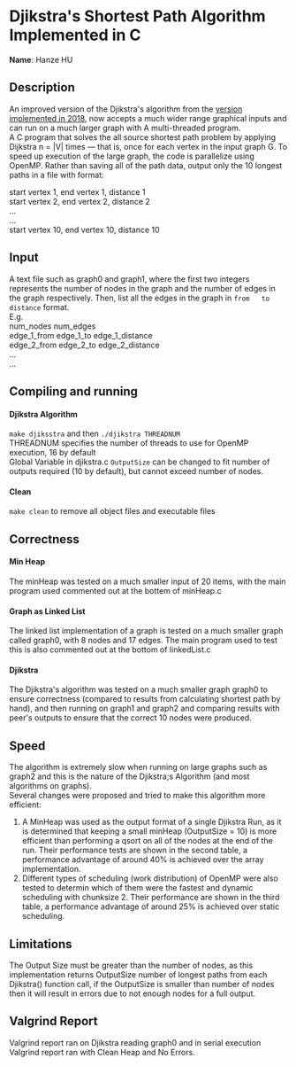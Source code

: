 # Djikstra's Shortest Path Algorithm Implemented in C
**Name**: Hanze HU

## Description
An improved version of the Djikstra's algorithm from the [version implemented in 2018](https://github.com/HanzeHu98/ShortestPathAlgorithm), now accepts a much wider range graphical inputs and can run on a much larger graph with A multi-threaded program.<br>
A C program that solves the all source shortest path problem by applying Dijkstra n = |V| times –– that is, once for each vertex in the input graph G. To speed up execution of the large graph, the code is parallelize using OpenMP. Rather than saving all of the path data, output only the 10 longest paths in a file with format:

start vertex 1, end vertex 1, distance 1<br>
start vertex 2, end vertex 2, distance 2<br>
...<br>
...<br>
start vertex 10, end vertex 10, distance 10

## Input 
A text file such as graph0 and graph1, where the first two integers represents the number of nodes in the graph and the number of edges in the graph respectively. Then, list all the edges in the graph in `from   to   distance` format.<br>
E.g.<br>
num_nodes    num_edges <br>
edge_1_from  edge_1_to  edge_1_distance<br>
edge_2_from  edge_2_to  edge_2_distance<br>
...<br>
...<br>

## Compiling and running
#### Djikstra Algorithm
`make djiksstra` and then `./djikstra THREADNUM` <br/>
THREADNUM specifies the number of threads to use for OpenMP execution, 16 by default <br/>
Global Variable in djikstra.c `OutputSize` can be changed to fit number of outputs required (10 by default), but cannot exceed number of nodes.

#### Clean
`make clean` to remove all object files and executable files

## Correctness
#### Min Heap
The minHeap was tested on a much smaller input of 20 items, with the main program used commented out at the bottem of minHeap.c
#### Graph as Linked List
The linked list implementation of a graph is tested on a much smaller graph called graph0, with 8 nodes and 17 edges. The main program used to test this is also commented out at the bottom of linkedList.c
#### Djikstra
The Djikstra's algorithm was tested on a much smaller graph graph0 to ensure correctness (compared to results from calculating shortest path by hand), and then running on graph1 and graph2 and comparing results with peer's outputs to ensure that the correct 10 nodes were produced.

## Speed
The algorithm is extremely slow when running on large graphs such as graph2 and this is the nature of the Djikstra;s Algorithm (and most algorithms on graphs). <br/>
Several changes were proposed and tried to make this algorithm more efficient:
1. A MinHeap was used as the output format of a single Djikstra Run, as it is determined that keeping a small minHeap (OutputSize = 10) is more efficient than performing a qsort on all of the nodes at the end of the run. Their performance tests are shown in the second table, a performance advantage of around 40% is achieved over the array implementation.
2. Different types of scheduling (work distribution) of OpenMP were also tested to determin which of them were the fastest and dynamic scheduling with chunksize 2. Their performance are shown in the third table, a performance advantage of around 25% is achieved over static scheduling.

## Limitations
The Output Size must be greater than the number of nodes, as this implementation returns OutputSize number of longest paths from each Djikstra() function call, if the OutputSize is smaller than number of nodes then it will result in errors due to not enough nodes for a full output.

## Valgrind Report
Valgrind report ran on Djikstra reading graph0 and in serial execution <br/>
Valgrind report ran with Clean Heap and No Errors.

